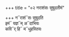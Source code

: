 +++
title = "०२ नराशंसः सुषूदतीमं"

+++
न᳓राशं᳓सः सुषूदति  
इमं᳓ यज्ञ᳓म् अ᳓दाभियः  
कवि᳓र् हि᳓ म᳓धुहस्तियः